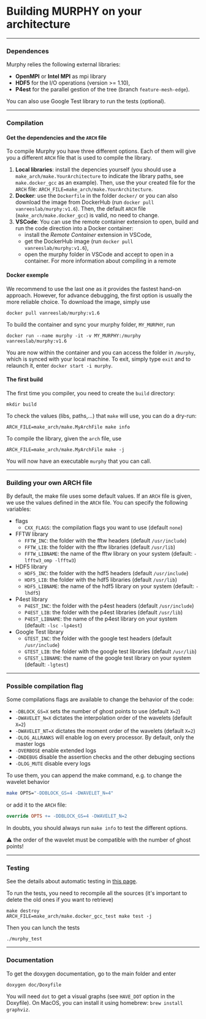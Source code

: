 # Building MURPHY on your architecture

---------------------
### Dependences
Murphy relies the following external libraries:
- **OpenMPI** or **Intel MPI** as mpi library
- **HDF5** for the I/O operations (version >= 1.10),
- **P4est** for the parallel gestion of the tree (branch `feature-mesh-edge`).

You can also use Google Test library to run the tests (optional).

---------------------
### Compilation
#### Get the dependencies and the `ARCH` file
To compile Murphy you have three different options. Each of them will give you a different `ARCH` file that is used to compile the library.
1. **Local libraries**: install the depencies yourself (you should use a `make_arch/make.YourArchitecture` to indicate the library paths, see `make.docker_gcc` as an example). Then, use the your created file for the `ARCH` file: `ARCH_FILE=make_arch/make.YourArchitecture`.
2. **Docker**: use the `Dockerfile` in the folder `docker/` or you can also download the image from DockerHub (run `docker pull vanreeslab/murphy:v1.6`). Then, the default `ARCH` file (`make_arch/make.docker_gcc`) is valid, no need to change.
3. **VSCode**: You can use the remote container extension to open, build and run the code direction into a Docker container:
    - install the *Remote Container* extension in VSCode,
    - get the DockerHub image (run `docker pull vanreeslab/murphy:v1.6`),
    - open the murphy folder in VSCode and accept to open in a container. For more information about compiling in a remote

#### Docker exemple
We recommend to use the last one as it provides the fastest hand-on approach. However, for advance debugging, the first option is usually the more reliable choice.
To download the image, simply use
```
docker pull vanreeslab/murphy:v1.6
```
To build the container and sync your murphy folder, `MY_MURPHY`, run
```
docker run --name murphy -it -v MY_MURPHY:/murphy vanreeslab/murphy:v1.6
```
You are now within the container and you can access the folder in `/murphy`, which is synced with your local machine.
To exit, simply type `exit` and to relaunch it, enter `docker start -i murphy`.

#### The first build
The first time you compiler, you need to create the `build` directory:
```
mkdir build
```
To check the values (libs, paths,...) that `make` will use, you can do a dry-run:
```
ARCH_FILE=make_arch/make.MyArchFile make info
```
To compile the library, given the `arch` file, use
```
ARCH_FILE=make_arch/make.MyArchFile make -j
```
You will now have an executable `murphy` that you can call.

---------------------
### Building your own ARCH file
By default, the make file uses some default values. If an `ARCH` file is given, we use the values defined in the `ARCH` file.
You can specify the following variables:
- flags
    - `CXX_FLAGS`: the compilation flags you want to use (default `none`)
- FFTW library
    - `FFTW_INC`: the folder with the fftw headers (default `/usr/include`)
    - `FFTW_LIB`: the folder with the fftw libraries (default `/usr/lib`)
    - `FFTW_LIBNAME`: the name of the fftw library on your system (default: `-lfftw3_omp -lfftw3`)
- HDF5 library
    - `HDF5_INC`: the folder with the hdf5 headers (default `/usr/include`)
    - `HDF5_LIB`: the folder with the hdf5 libraries (default `/usr/lib`)
    - `HDF5_LIBNAME`: the name of the hdf5 library on your system (default: `-lhdf5`)
- P4est library
    - `P4EST_INC`: the folder with the p4est headers (default `/usr/include`)
    - `P4EST_LIB`: the folder with the p4est libraries (default `/usr/lib`)
    - `P4EST_LIBNAME`: the name of the p4est library on your system (default: `-lsc -lp4est`)
- Google Test library
    - `GTEST_INC`: the folder with the google test headers (default `/usr/include`)
    - `GTEST_LIB`: the folder with the google test libraries (default `/usr/lib`)
    - `GTEST_LIBNAME`: the name of the google test library on your system (default: `-lgtest`)

---------------------
### Possible compilation flag
Some compilations flags are available to change the behavior of the code:
- `-DBLOCK_GS=X` sets the number of ghost points to use (default `X=2`)
- `-DWAVELET_N=X` dictates the interpolation order of the wavelets (default `X=2`)
- `-DWAVELET_NT=X` dictates the moment order of the wavelets (default `X=2`)
- `-DLOG_ALLRANKS` will enable log on every processor. By default, only the master logs
- `-DVERBOSE` enable extended logs
- `-DNDEBUG` disable the assertion checks and the other debuging sections
- `-DLOG_MUTE` disable every logs
<!-- - ```-DMG_GAUSSSEIDEL``` uses the gauss-seidel smoother instead of the Jacobi one -->

To use them, you can append the make command, e.g. to change the wavelet behavior
```sh
make OPTS="-DDBLOCK_GS=4 -DWAVELET_N=4"
```
or add it to the `ARCH` file:
```makefile
override OPTS += -DDBLOCK_GS=4 -DWAVELET_N=2
```

In doubts, you should always run `make info` to test the different options.

:warning: the order of the wavelet must be compatible with the number of ghost points!

---------------------
### Testing
See the details about automatic testing in [this page](doc/contribute.md).

To run the tests, you need to recompile all the sources (it's important to delete the old ones if you want to retrieve)
```
make destroy
ARCH_FILE=make_arch/make.docker_gcc_test make test -j
```
Then you can lunch the tests
```
./murphy_test
```

---------------------
### Documentation
To get the doxygen documentation, go to the main folder and enter
```
doxygen doc/Doxyfile
```
You will need `dot` to get a visual graphs (see `HAVE_DOT` option in the Doxyfile).
On MacOS, you can install it using homebrew: `brew install graphviz`.

<!-- 
-----------------------
### Installation from scratch
We here assume that you have nothing installed and we showcase how to build OpenMPI, HDF5 and p4est all together. 

:warning: we here perform a debug build, do not use this one for production use
```sh
# Open MPI
wget https://download.open-mpi.org/release/open-mpi/v4.0/openmpi-4.0.4.tar.gz
tar -xvf openmpi-4.0.4.tar.gz 
cd openmpi-4.0.4
./configure --prefix=${HOME}/ompi_4.0.4 --enable-debug --enable-memchecker
make install -j12
``` -->

<!-- *to be continued* -->